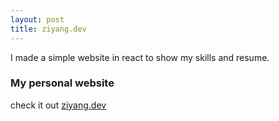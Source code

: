 ```yaml
---
layout: post
title: ziyang.dev
---
```


I made a simple website in react to show my skills and resume.

### My personal website

check it out [ziyang.dev](https://ziyang.dev)